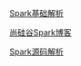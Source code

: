 [Spark基础解析](https://blog.csdn.net/weixin_44039650/article/details/87869161)

[尚硅谷Spark博客](http://blog.sina.com.cn/s/blog_c30a9e680102z3s5.html)

[Spark源码解析](https://my.oschina.net/freelili?tab=newest&catalogId=6331313)

